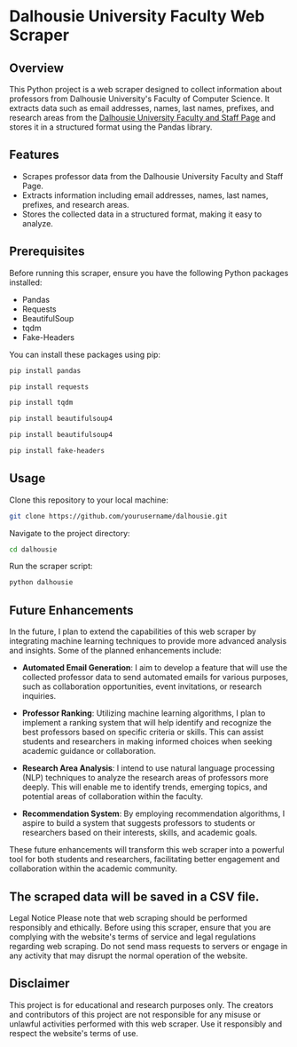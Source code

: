 # Dalhousie University Faculty Web Scraper

## Overview

This Python project is a web scraper designed to collect information about professors from Dalhousie University's Faculty of Computer Science. It extracts data such as email addresses, names, last names, prefixes, and research areas from the [Dalhousie University Faculty and Staff Page](https://www.dal.ca/faculty/computerscience/faculty-staff.html) and stores it in a structured format using the Pandas library.

## Features

- Scrapes professor data from the Dalhousie University Faculty and Staff Page.
- Extracts information including email addresses, names, last names, prefixes, and research areas.
- Stores the collected data in a structured format, making it easy to analyze.

## Prerequisites

Before running this scraper, ensure you have the following Python packages installed:

- Pandas
- Requests
- BeautifulSoup
- tqdm
- Fake-Headers


You can install these packages using pip:

```bash
pip install pandas
```
```bash
pip install requests

```
```bash
pip install tqdm

```
```bash
pip install beautifulsoup4

```
```bash
pip install beautifulsoup4

```
```bash
pip install fake-headers

```

## Usage

Clone this repository to your local machine:
```bash
git clone https://github.com/yourusername/dalhousie.git
```

Navigate to the project directory:
```bash
cd dalhousie
```

Run the scraper script:
```bash
python dalhousie
```

## Future Enhancements

In the future, I plan to extend the capabilities of this web scraper by integrating machine learning techniques to provide more advanced analysis and insights. Some of the planned enhancements include:

- **Automated Email Generation**: I aim to develop a feature that will use the collected professor data to send automated emails for various purposes, such as collaboration opportunities, event invitations, or research inquiries.

- **Professor Ranking**: Utilizing machine learning algorithms, I plan to implement a ranking system that will help identify and recognize the best professors based on specific criteria or skills. This can assist students and researchers in making informed choices when seeking academic guidance or collaboration.

- **Research Area Analysis**: I intend to use natural language processing (NLP) techniques to analyze the research areas of professors more deeply. This will enable me to identify trends, emerging topics, and potential areas of collaboration within the faculty.

- **Recommendation System**: By employing recommendation algorithms, I aspire to build a system that suggests professors to students or researchers based on their interests, skills, and academic goals.

These future enhancements will transform this web scraper into a powerful tool for both students and researchers, facilitating better engagement and collaboration within the academic community.


## The scraped data will be saved in a CSV file.

Legal Notice
Please note that web scraping should be performed responsibly and ethically. Before using this scraper, ensure that you are complying with the website's terms of service and legal regulations regarding web scraping. Do not send mass requests to servers or engage in any activity that may disrupt the normal operation of the website.

## Disclaimer
This project is for educational and research purposes only. The creators and contributors of this project are not responsible for any misuse or unlawful activities performed with this web scraper. Use it responsibly and respect the website's terms of use.

